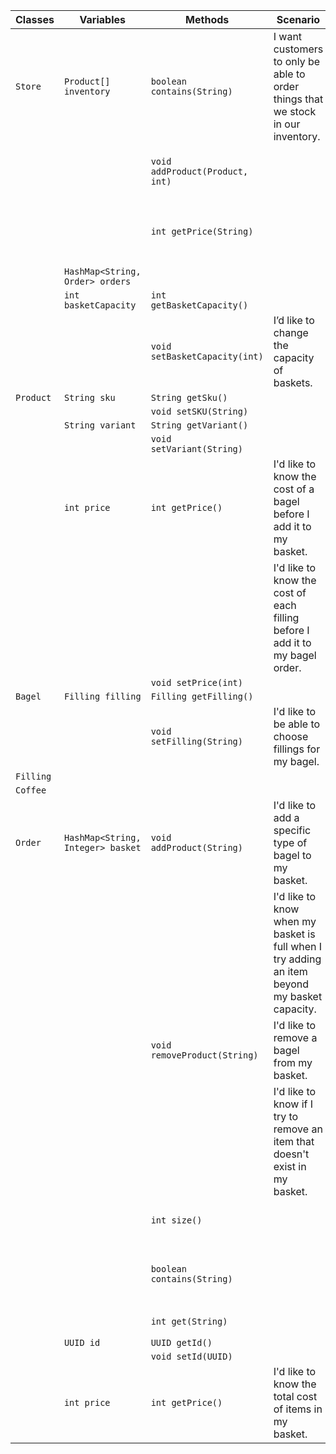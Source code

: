 | Classes   | Variables                         | Methods                         | Scenario                                                                                     | Outcomes                                                      |
|-----------|-----------------------------------|---------------------------------|----------------------------------------------------------------------------------------------|---------------------------------------------------------------|
| `Store`   | `Product[] inventory`             | `boolean contains(String)`      | I want customers to only be able to order things that we stock in our inventory.             | All orders check if product exists in inventory               |
|           |                                   | `void addProduct(Product, int)` |                                                                                              | Adds a product to specified index in inventory                |
|           |                                   | `int getPrice(String)`          |                                                                                              | Return price of product if in inventory, otherwise return 0   |
|           | `HashMap<String, Order> orders`   |                                 |                                                                                              |                                                               |
|           | `int basketCapacity`              | `int getBasketCapacity()`       |                                                                                              |                                                               |
|           |                                   | `void setBasketCapacity(int)`   | I’d like to change the capacity of baskets.                                                  | Capacity for all baskets are set                              |
| `Product` | `String sku`                      | `String getSku()`               |                                                                                              |                                                               |
|           |                                   | `void setSKU(String)`           |                                                                                              |                                                               |
|           | `String variant`                  | `String getVariant()`           |                                                                                              |                                                               |
|           |                                   | `void setVariant(String)`       |                                                                                              |                                                               |
|           | `int price`                       | `int getPrice()`                | I'd like to know the cost of a bagel before I add it to my basket.                           | Return cost of product                                        |
|           |                                   |                                 | I'd like to know the cost of each filling before I add it to my bagel order.                 |                                                               |
|           |                                   | `void setPrice(int)`            |                                                                                              |                                                               |
| `Bagel`   | `Filling filling`                 | `Filling getFilling()`          |                                                                                              |                                                               |
|           |                                   | `void setFilling(String)`       | I'd like to be able to choose fillings for my bagel.                                         | Sets filling for bagel                                        |
| `Filling` |                                   |                                 |                                                                                              |                                                               |
| `Coffee`  |                                   |                                 |                                                                                              |                                                               |
| `Order`   | `HashMap<String, Integer> basket` | `void addProduct(String)`       | I'd like to add a specific type of bagel to my basket.                                       | Adds bagel to basket                                          |
|           |                                   |                                 | I'd like to know when my basket is full when I try adding an item beyond my basket capacity. | Check basket size against basketCapacity                      |
|           |                                   | `void removeProduct(String)`    | I'd like to remove a bagel from my basket.                                                   | Removes bagel from basket                                     |
|           |                                   |                                 | I'd like to know if I try to remove an item that doesn't exist in my basket.                 | Removing a non existent bagel from basket prints message      |
|           |                                   | `int size()`                    |                                                                                              | Return amount of products ordered                             |
|           |                                   | `boolean contains(String)`      |                                                                                              | Return true if basket contains string, otherwise return false |
|           |                                   | `int get(String)`               |                                                                                              | Return product from basket                                    |
|           | `UUID id`                         | `UUID getId()`                  |                                                                                              |                                                               |
|           |                                   | `void setId(UUID)`              |                                                                                              |                                                               |
|           | `int price`                       | `int getPrice()`                | I'd like to know the total cost of items in my basket.                                       | Return price                                                  |
